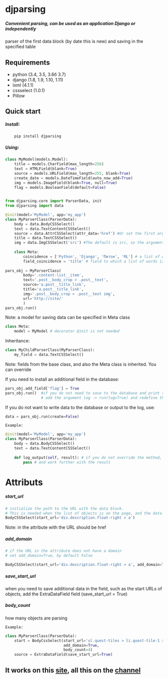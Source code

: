 djparsing 
===========
##### Convenient parsing, can be used as an application Django or independently
parser of the first data block (by date this is new) and saving in the specified table

Requirements
-----------
* python (3.4, 3.5, 3.6б 3.7)
* django (1.8, 1.9, 1.10, 1.11)
* lxml (4.1.1)
* cssselect (1.0.1)
* Pillow         

Quick start
-----------
##### Install:
        pip install djparsing
##### Using:
```python
class MyModel(models.Model):
    title = models.CharField(max_length=256)
    text = HTMLField(blank=True)
    source = models.URLField(max_length=255, blank=True)
    create_date = models.DateTimeField(auto_now_add=True)
    img = models.ImageField(blank=True, null=True)
    flag = models.BooleanField(default=False)
    
```
```python
from djparsing.core import ParserData, init
from djparsing import data

@init(model='MyModel', app='my_app')
class MyParserClass(ParserData):
    body = data.BodyCSSSelect()
    text = data.TextContentCSSSelect()
    source = data.AttrCSSSelect(attr_data='href') #Or set the first argument AttrCSSSelect('href')
    title = data.TextCSSSelect()
    img = data.ImgCSSSelect('src') #The default is src, so the argument is optional. can ImgCSSSelect()
    
    class Meta:
        coincidence = ['Python', 'Django', 'Питон', 'ML'] # a list of words for the condition that the data fit
        field_coincidence = 'title' # field to which a list of words is used
    
pars_obj = MyParserClass(
        body='.content-list__item',
        text='.post__body_crop > .post__text',
        source='a.post__title_link',
        title='a.post__title_link',
        img='.post__body_crop > .post__text img',
        url='http://site/'
        )
pars_obj.run()

```
Note: a model for saving data can be specified in Meta class

```python
class Meta:
    model = MyModel # decorator @init is not needed
```
Inheritance:
```python
class MyChildParserClass(MyParserClass):
    my_field = data.TextCSSSelect()
```
Note: fields from the base class, and also the Meta class is inherited. You can override
    
If you need to install an additional field in the database:
```python
pars_obj.add_field['flag'] = True
pars_obj.run()  #if you do not need to save to the database and print the data to the log, 
                # add the argument log -> run(log=True) and redefine the method log_output(self, result):
```

If you do not want to write data to the database or output to the log, use:
```python
data = pars_obj.run(create=False)
```
    Example:
```python
@init(model='MyModel', app='my_app')
class MyParserClass(ParserData):
    body = data.BodyCSSSelect()
    text = data.TextContentCSSSelect()
    
    def log_output(self, result): # if you do not override the method, the result will be output to the terminal
        pass # and work further with the result
```
Attributs
=========
##### start_url

```python
# initialize the path to the URL with the data block.
# This is needed when the list of objects is on the page, and the data is on another page 
BodyCSSSelect(start_url='div.description.float-right > a')
```
Note: in the attribute with the URL should be href

##### add_domain
```python
# if the URL in the attribute does not have a domain
# set add_domain=True, by default False

BodyCSSSelect(start_url='div.description.float-right > a', add_domain=True)
```

##### save_start_url
when you need to save additional data in the field, 
such as the start URLs of objects, add the ExtraDataField field (save_start_url = True)

##### body_count
how many objects are parsing

    Example:
```python
class MyParserClass(ParserData):
    start = BodyCssSelect(start_url='ul.quest-tiles > li.quest-tile-1 > div.item-box > div.item-box-desc h4  a',
                          add_domain=True,
                          body_count=4)
    source = ExtraDataField(save_start_url=True)

```
It works on this [site](http://pythoff.com/), all this on the [channel](https://telegram.me/python_all)
-----
